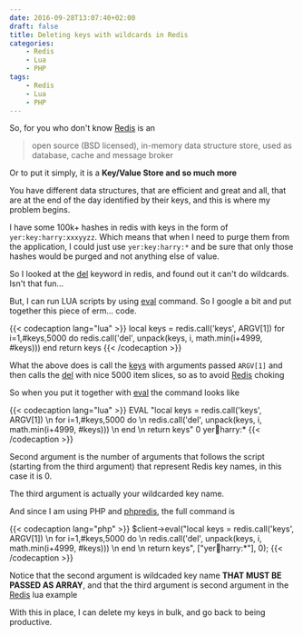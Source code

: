 ```yaml
---
date: 2016-09-28T13:07:40+02:00
draft: false
title: Deleting keys with wildcards in Redis
categories:
    - Redis
    - Lua
    - PHP
tags:
    - Redis
    - Lua
    - PHP
---
```


So, for you who don't know [Redis][redis] is an

> open source (BSD licensed), in-memory data structure store, used as database, cache and message broker

Or to put it simply, it is a **Key/Value Store and so much more**

You have different data structures, that are efficient and great and all, that are at the end of the day identified by their keys,
and this is where my problem begins.

I have some 100k+ hashes in redis with keys in the form of `yer:key:harry:xxxyyzz`.
Which means that when I need to purge them from the application,
I could just use `yer:key:harry:*` and be sure that only those hashes
would be purged and not anything else of value.

So I looked at the [del][redis-docs-del] keyword in redis, and found out it can't
do wildcards. Isn't that fun...

But, I can run LUA scripts by using [eval][redis-docs-eval] command.
So I google a bit and put together this piece of erm... code.

{{< codecaption lang="lua" >}}
local keys = redis.call('keys', ARGV[1])
 for i=1,#keys,5000 do
  redis.call('del', unpack(keys, i, math.min(i+4999, #keys)))
 end
return keys
{{< /codecaption >}}

What the above does is call the [keys][redis-docs-keys] with arguments passed `ARGV[1]` and then calls the [del][redis-docs-del] with nice 5000 item slices,
so as to avoid [Redis][redis] choking

So when you put it together with [eval][redis-docs-eval] the command looks like

{{< codecaption lang="lua" >}}
EVAL "local keys = redis.call('keys', ARGV[1]) \n for i=1,#keys,5000 do \n redis.call('del', unpack(keys, i, math.min(i+4999, #keys))) \n end \n return keys" 0 yer:key:harry:*
{{< /codecaption >}}

Second argument is the number of arguments that follows the script (starting from the third argument) that represent Redis key names, in this case it is 0.

The third argument is actually your wildcarded key name.

And since I am using PHP and [phpredis][phpredis], the full command is

{{< codecaption lang="php" >}}
$client->eval("local keys = redis.call('keys', ARGV[1]) \n for i=1,#keys,5000 do \n redis.call('del', unpack(keys, i, math.min(i+4999, #keys))) \n end \n return keys", ["yer:key:harry:*"], 0);
{{< /codecaption >}}

Notice that the second argument is wildcaded key name **THAT MUST BE PASSED AS ARRAY**, and that the third argument is second argument in the [Redis][redis] lua example

With this in place, I can delete my keys in bulk, and go back to being productive.


[redis]: http://redis.io
[redis-docs-del]: http://redis.io/commands/del
[redis-docs-eval]: http://redis.io/commands/eval
[redis-docs-keys]: http://redis.io/commands/keys
[phpredis]: https://github.com/phpredis/phpredis

